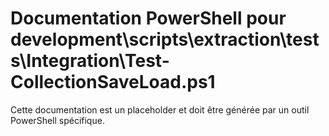 # Documentation PowerShell pour development\scripts\extraction\tests\Integration\Test-CollectionSaveLoad.ps1

Cette documentation est un placeholder et doit être générée par un outil PowerShell spécifique.

